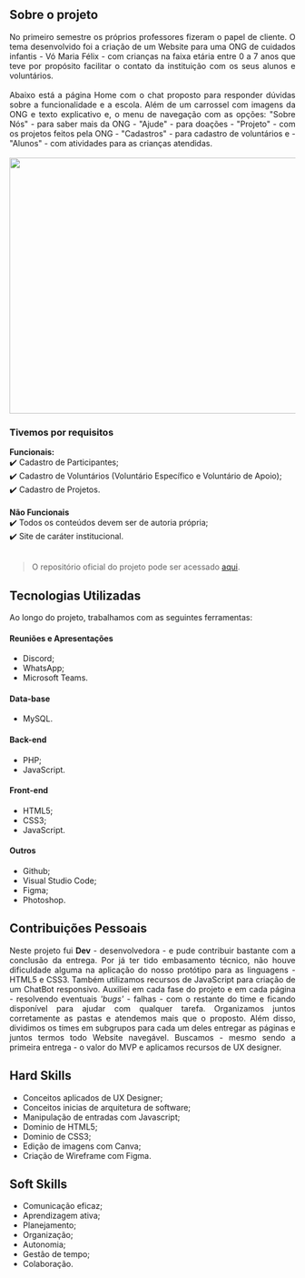 ## Sobre o projeto 

<div align="justify">
No primeiro semestre os próprios professores fizeram o papel de cliente. O tema desenvolvido foi a criação de um Website para uma ONG de cuidados infantis - Vó Maria Félix - com crianças na faixa etária entre 0 a 7 anos que teve por propósito facilitar o contato da instituição com os seus alunos e voluntários. 
<br><br>
Abaixo está a página Home com o chat proposto para responder dúvidas sobre a funcionalidade e a escola. Além de um carrossel com imagens da ONG e texto explicativo e, o menu de navegação com as opções: "Sobre Nós" - para saber mais da ONG - "Ajude" - para doações - "Projeto" - com os projetos feitos pela ONG -  "Cadastros" - para cadastro de voluntários e -  "Alunos" - com atividades para as crianças atendidas.
<div><br>
  <img src="https://cdn.discordapp.com/attachments/901303352883822635/1087750138648350730/image.png" width="700" height="450"> 
   
<br>
 <h3 align="left">Tivemos por requisitos</h3> 

**Funcionais:**<br>
✔️ Cadastro de Participantes;<br>
✔️ Cadastro de Voluntários (Voluntário Específico e Voluntário de Apoio);<br>
✔️ Cadastro de Projetos.<br>
<br>
**Não Funcionais**<br>
✔️ Todos os conteúdos devem ser de autoria própria;<br>
✔️ Site de caráter institucional.<br>
<br>
> O repositório oficial do projeto pode ser acessado [aqui](https://github.com/DeskwarePI/API-VoMariaFelix).


## Tecnologias Utilizadas
Ao longo do projeto, trabalhamos com as seguintes ferramentas:
<br>
   <h4 align="left">Reuniões e Apresentações</h4> 
   
  - Discord; <br> 
  - WhatsApp; <br> 
  - Microsoft Teams.
 
   <h4 align="left">Data-base</h4>  
 
   - MySQL. 

   <h4 align="left">Back-end </h4>  
  
  - PHP;
  - JavaScript.
  
   <h4 align="left">Front-end </h4>  
 
  - HTML5; 
  - CSS3;
  - JavaScript.
  
   <h4 align="left">Outros</h4>  
 
  - Github;
  - Visual Studio Code;
  - Figma;
  - Photoshop.

## Contribuições Pessoais
<div align="justify">
Neste projeto fui <b>Dev</b> - desenvolvedora - e pude contribuir bastante com a conclusão da entrega. Por já ter tido embasamento técnico, não houve dificuldade alguma na aplicação do nosso protótipo para as linguagens - HTML5 e CSS3. Também utilizamos recursos de JavaScript para criação de um ChatBot responsivo. Auxiliei em cada fase do projeto e em cada página - resolvendo eventuais <i>'bugs'</i> - falhas - com o restante do time e ficando disponível para ajudar com qualquer tarefa. Organizamos juntos corretamente as pastas e atendemos mais que o proposto. Além disso, dividimos os times em subgrupos para cada um deles entregar as páginas e juntos termos todo Website navegável. Buscamos - mesmo sendo a primeira entrega - o valor do MVP e aplicamos recursos de UX designer.
<div>

## Hard Skills
- Conceitos aplicados de UX Designer;<br>
- Conceitos inicias de arquitetura de software; <br>
- Manipulação de entradas com Javascript; <br>
- Dominio de HTML5; <br>
- Dominio de CSS3; <br>
- Edição de imagens com Canva; <br>
- Criação de Wireframe com Figma. <br>

## Soft Skills
 - Comunicação eficaz; <br>
 - Aprendizagem ativa; <br>
 - Planejamento; <br>
 - Organização; <br>
 - Autonomia; <br>
 - Gestão de tempo; <br>
 - Colaboração. <br>
